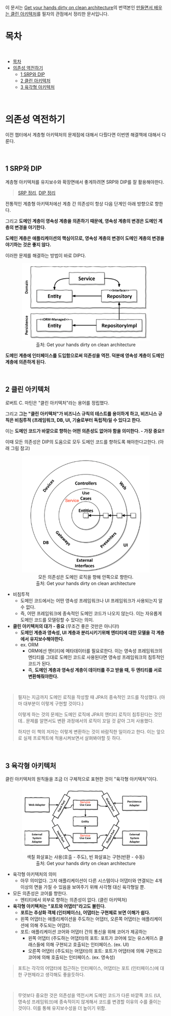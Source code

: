 이 문서는 [Get your hands dirty on clean architecture](https://www.amazon.com/Hands-Dirty-Clean-Architecture-hands/dp/1839211962)의 번역본인 [만들면서 배우는 클린 아키텍처](http://www.yes24.com/product/goods/105138479)를 필자의 관점에서 정리한 문서입니다.

# 목차

<br>

- [목차](#목차)
- [의존성 역전하기](#의존성-역전하기)
  - [1 SRP와 DIP](#1-srp와-dip)
  - [2 클린 아키텍처](#2-클린-아키텍처)
  - [3 육각형 아키텍처](#3-육각형-아키텍처)

<br>

# 의존성 역전하기
이전 챕터에서 계층형 아키텍처의 문제점에 대해서 다뤘다면 이번엔 해결책에 대해서 다룬다.

<br>

## 1 SRP와 DIP
계층형 아키텍처를 유지보수와 확장면에서 좋게하려면 SRP와 DIP를 잘 활용해야한다.

> [SRP 정리](https://github.com/binghe819/TIL/blob/master/OOP&%EC%84%A4%EA%B3%84/SOLID/SRP.md), [DIP 정리](https://github.com/binghe819/TIL/blob/master/OOP&%EC%84%A4%EA%B3%84/SOLID/DIP.md)

전통적인 계층형 아키텍처에선 계층 간 의존성이 항상 다음 단계인 아래 방향으로 향한다.

그리고 **도메인 계층이 영속성 계층을 의존하기 때문에, 영속성 계층의 변경은 도메인 계층의 변경을 야기한다.**

**도메인 계층은 애플리케이션의 핵심이므로, 영속성 계층의 변경이 도메인 계층의 변경을 야기하는 것은 좋지 않다.**

이러한 문제를 해결하는 방법이 바로 DIP다.

<p align="center"><img src="./image/IMG_4F27CB47CFB2-2.png" width="400"><br>출처: Get your hands dirty on clean architecture </p>

**도메인 계층에 인터페이스를 도입함으로써 의존성을 역전. 덕분에 영속성 계층이 도메인 계층에 의존하게 된다.**

<br>

## 2 클린 아키텍처
로버트 C. 마틴은 "클린 아키텍처"라는 용어를 정립했다.

그리고 **그는 "클린 아키텍처"가 비즈니스 규칙의 테스트를 용이하게 하고, 비즈니스 규칙은 비침투적 (프레임워크, DB, UI, 기술로부터 독립적)일 수 있다고 한다.**

이는 **도메인 코드가 바깥으로 향하는 어떤 의존성도 없어야 함을 의미한다. - 가장 중요!!**

이때 모든 의존성은 DIP의 도움으로 모두 도메인 코드를 향하도록 해야한다고한다. (아래 그림 참고)

<p align="center"><img src="./image/clean_architecture_abstract.png" width="400"><br>모든 의존성은 도메인 로직을 향해 안쪽으로 향한다.<br>출처: Get your hands dirty on clean architecture </p>

* 비침투적
  * 도메인 코드에서는 어떤 영속성 프레임워크나 UI 프레임워크가 사용되는지 알 수 없다.
  * 즉, 어떤 프레임워크에 종속적인 도메인 코드가 나오지 않는다. 이는 자유롭게 도메인 코드를 모델링할 수 있다는 의미.
* **클린 아키텍처의 대가 - 중요** (무조건 좋은 것만은 아니다!)
  * **도메인 계층과 영속성, UI 계층과 분리시키기위해 엔티티에 대한 모델을 각 계층에서 유지보수해야한다.**
  * ex. ORM
    * ORM에선 엔티티에 메타데이터를 필요로한다. 이는 영속성 프레임워크의 엔티티를 그대로 도메인 코드로 사용된다면 영속성 프레임워크의 침투적인 코드가 된다.
    * 즉, **도메인 계층과 영속성 계층이 데이터를 주고 받을 때, 두 엔티티를 서로 변환해줘야한다.**

<br>

> 필자는 지금까지 도메인 로직을 작성할 때 JPA의 종속적인 코드를 작성했다. (아마 대부분이 이렇게 구현할 것이다.)
> 
> 이렇게 하는 것의 문제는 도메인 로직에 JPA의 엔티티 로직이 침투된다는 것인데.. 문제를 알면서도 변환 과정에서의 로직이 꼬일 것 같아 그저 사용했다.
> 
> 하지만 이 책의 저자는 이렇게 변환하는 것이 바람직한 일이라고 한다. 이는 앞으로 실제 프로젝트에 적용시켜보면서 살펴봐야할 듯 하다.

<br>

## 3 육각형 아키텍처
클린 아키텍처의 원칙들을 조금 더 구체적으로 표현한 것이 "육각형 아키텍처"이다.

<p align="center"><img src="./image/clean_architecture_hexagonal.png" width="400"><br>색칠 화살표는 사용(호출 - 주도), 빈 화살표는 구현(반환 - 수동)<br>출처: Get your hands dirty on clean architecture </p>

* 육각형 아키텍처의 의미
  * 아무 의미없다. 그저 애플리케이션이 다른 시스템이나 어댑터와 연결되는 4개 이상의 면을 가질 수 있음을 보여주기 위해 사각형 대신 육각형일 뿐.
* 모든 의존성은 코어를 향한다.
  * 엔티티에서 외부로 향하는 의존성이 없다. (클린 아키텍처)
* **육각형 아키텍처는 "포트와 어댑터"라고도 불린다.**
  * **포트는 추상화 객체 (인터페이스), 어댑터는 구현체로 보면 이해가 쉽다.**
  * 왼쪽 어댑터는 애플리케이션을 주도하는 어댑터, 오른쪽 어댑터는 애플리케이션에 의해 주도되는 어댑터.
  * 포트: 애플리케이션 코어와 어댑터 간의 통신을 위해 코어가 제공하는 
    * 왼쪽 어댑터 (주도하는 어댑터)의 포트: 포트가 코어에 있는 유스케이스 클래스들에 의해 구현되고 호출되는 인터페이스. (ex. UI)
    * 오른쪽 어댑터 (주도되는 어댑터)의 포트: 포트가 어댑터에 의해 구현되고 코어에 의해 호출되는 인터페이스. (ex. 영속성)

> 포트는 각각의 어댑터에 접근하는 인터페이스, 어댑터는 포트 (인터페이스)에 대한 구현체라고 생각해도 좋을듯하다.

<br>

> 무엇보다 중요한 것은 의존성을 역전시켜 도메인 코드가 다른 바깥쪽 코드 (UI, 영속성 프레임워크)에 종속적이지 않게해서 코드를 변경할 이유의 수를 줄이는 것이다. 이를 통해 유지보수성을 더 높이기 위함.
